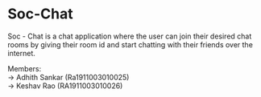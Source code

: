 # Soc-Chat 

Soc - Chat is a chat application where the user can join their desired chat rooms by giving their room id and start chatting with their friends over the internet.

Members:  
-> Adhith Sankar (Ra1911003010025)  
-> Keshav Rao (RA1911003010026)  
